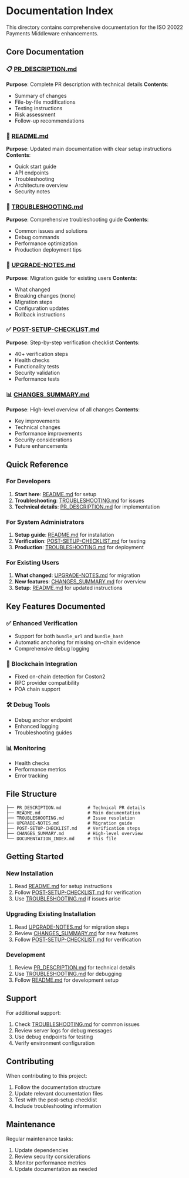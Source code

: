 # Documentation Index

This directory contains comprehensive documentation for the ISO 20022 Payments Middleware enhancements.

## Core Documentation

### 📋 [PR_DESCRIPTION.md](./PR_DESCRIPTION.md)
**Purpose**: Complete PR description with technical details
**Contents**:
- Summary of changes
- File-by-file modifications
- Testing instructions
- Risk assessment
- Follow-up recommendations

### 📖 [README.md](./README.md)
**Purpose**: Updated main documentation with clear setup instructions
**Contents**:
- Quick start guide
- API endpoints
- Troubleshooting
- Architecture overview
- Security notes

### 🔧 [TROUBLESHOOTING.md](./TROUBLESHOOTING.md)
**Purpose**: Comprehensive troubleshooting guide
**Contents**:
- Common issues and solutions
- Debug commands
- Performance optimization
- Production deployment tips

### 📝 [UPGRADE-NOTES.md](./UPGRADE-NOTES.md)
**Purpose**: Migration guide for existing users
**Contents**:
- What changed
- Breaking changes (none)
- Migration steps
- Configuration updates
- Rollback instructions

### ✅ [POST-SETUP-CHECKLIST.md](./POST-SETUP-CHECKLIST.md)
**Purpose**: Step-by-step verification checklist
**Contents**:
- 40+ verification steps
- Health checks
- Functionality tests
- Security validation
- Performance tests

### 📊 [CHANGES_SUMMARY.md](./CHANGES_SUMMARY.md)
**Purpose**: High-level overview of all changes
**Contents**:
- Key improvements
- Technical changes
- Performance improvements
- Security considerations
- Future enhancements

## Quick Reference

### For Developers
1. **Start here**: [README.md](./README.md) for setup
2. **Troubleshooting**: [TROUBLESHOOTING.md](./TROUBLESHOOTING.md) for issues
3. **Technical details**: [PR_DESCRIPTION.md](./PR_DESCRIPTION.md) for implementation

### For System Administrators
1. **Setup guide**: [README.md](./README.md) for installation
2. **Verification**: [POST-SETUP-CHECKLIST.md](./POST-SETUP-CHECKLIST.md) for testing
3. **Production**: [TROUBLESHOOTING.md](./TROUBLESHOOTING.md) for deployment

### For Existing Users
1. **What changed**: [UPGRADE-NOTES.md](./UPGRADE-NOTES.md) for migration
2. **New features**: [CHANGES_SUMMARY.md](./CHANGES_SUMMARY.md) for overview
3. **Setup**: [README.md](./README.md) for updated instructions

## Key Features Documented

### ✅ Enhanced Verification
- Support for both `bundle_url` and `bundle_hash`
- Automatic anchoring for missing on-chain evidence
- Comprehensive debug logging

### 🔗 Blockchain Integration
- Fixed on-chain detection for Coston2
- RPC provider compatibility
- POA chain support

### 🛠️ Debug Tools
- Debug anchor endpoint
- Enhanced logging
- Troubleshooting guides

### 📊 Monitoring
- Health checks
- Performance metrics
- Error tracking

## File Structure

```
├── PR_DESCRIPTION.md          # Technical PR details
├── README.md                  # Main documentation
├── TROUBLESHOOTING.md         # Issue resolution
├── UPGRADE-NOTES.md           # Migration guide
├── POST-SETUP-CHECKLIST.md    # Verification steps
├── CHANGES_SUMMARY.md         # High-level overview
└── DOCUMENTATION_INDEX.md     # This file
```

## Getting Started

### New Installation
1. Read [README.md](./README.md) for setup instructions
2. Follow [POST-SETUP-CHECKLIST.md](./POST-SETUP-CHECKLIST.md) for verification
3. Use [TROUBLESHOOTING.md](./TROUBLESHOOTING.md) if issues arise

### Upgrading Existing Installation
1. Read [UPGRADE-NOTES.md](./UPGRADE-NOTES.md) for migration steps
2. Review [CHANGES_SUMMARY.md](./CHANGES_SUMMARY.md) for new features
3. Follow [POST-SETUP-CHECKLIST.md](./POST-SETUP-CHECKLIST.md) for verification

### Development
1. Review [PR_DESCRIPTION.md](./PR_DESCRIPTION.md) for technical details
2. Use [TROUBLESHOOTING.md](./TROUBLESHOOTING.md) for debugging
3. Follow [README.md](./README.md) for development setup

## Support

For additional support:
1. Check [TROUBLESHOOTING.md](./TROUBLESHOOTING.md) for common issues
2. Review server logs for debug messages
3. Use debug endpoints for testing
4. Verify environment configuration

## Contributing

When contributing to this project:
1. Follow the documentation structure
2. Update relevant documentation files
3. Test with the post-setup checklist
4. Include troubleshooting information

## Maintenance

Regular maintenance tasks:
1. Update dependencies
2. Review security considerations
3. Monitor performance metrics
4. Update documentation as needed
